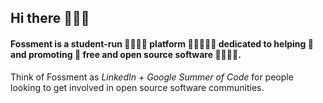 ## Hi there :raising_hand::raising_hand_woman:
#### Fossment is a student-run :man_student::woman_student: platform :people_holding_hands::couple::two_women_holding_hands: dedicated to helping :handshake: and promoting :mega: free and open source software :man_technologist::woman_technologist:. 
Think of Fossment as *LinkedIn + Google Summer of Code* for people looking to get involved in open source software communities.

<!--
**Here are some ideas to get you started:**

🙋‍♀️ A short introduction - what is your organization all about?
🌈 Contribution guidelines - how can the community get involved?
👩‍💻 Useful resources - where can the community find your docs? Is there anything else the community should know?
🍿 Fun facts - what does your team eat for breakfast?
🧙 Remember, you can do mighty things with the power of [Markdown](https://docs.github.com/github/writing-on-github/getting-started-with-writing-and-formatting-on-github/basic-writing-and-formatting-syntax)
-->
